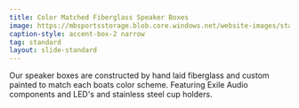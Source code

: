 ```yaml
---
title: Color Matched Fiberglass Speaker Boxes
image: https://mbsportsstorage.blob.core.windows.net/website-images/standards/speaker-boxes.jpg
caption-style: accent-box-2 narrow
tag: standard
layout: slide-standard
---
```

Our speaker boxes are constructed by hand laid fiberglass and custom painted to match each boats color scheme.  Featuring Exile Audio components and LED's and stainless steel cup holders.
